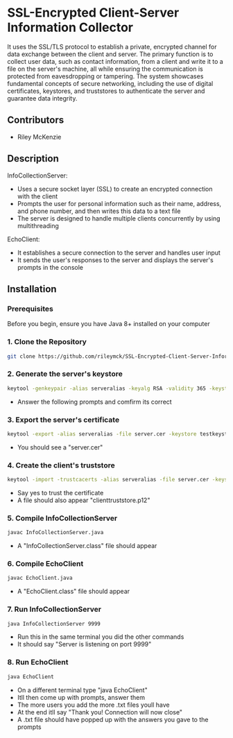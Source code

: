 #  SSL-Encrypted Client-Server Information Collector

It uses the SSL/TLS protocol to establish a private, encrypted channel for data exchange between the client and server. The primary function is to collect user data, such as contact information, from a client and write it to 
a file on the server's machine, all while ensuring the communication is protected from eavesdropping or tampering. The system showcases fundamental concepts of secure networking, including the use of digital certificates, keystores, 
and truststores to authenticate the server and guarantee data integrity.


## Contributors

- Riley McKenzie

## Description

InfoCollectionServer:

-  Uses a secure socket layer (SSL) to create an encrypted connection with the client
-  Prompts the user for personal information such as their name, address, and phone number, and then writes this data to a text file
-  The server is designed to handle multiple clients concurrently by using multithreading

EchoClient:

-  It establishes a secure connection to the server and handles user input
-  It sends the user's responses to the server and displays the server's prompts in the console

## Installation

### Prerequisites
Before you begin, ensure you have Java 8+ installed on your computer

### 1. Clone the Repository
```bash
git clone https://github.com/rileymck/SSL-Encrypted-Client-Server-Information-Collector.git
```

### 2. Generate the server's keystore
``` bash
keytool -genkeypair -alias serveralias -keyalg RSA -validity 365 -keystore testkeystore.p12 -storepass password -keypass password -storetype PKCS12
```
- Answer the following prompts and comfirm its correct

### 3. Export the server's certificate
``` bash
keytool -export -alias serveralias -file server.cer -keystore testkeystore.p12 -storepass password
```
- You should see a "server.cer"

### 4. Create the client's truststore
``` bash 
keytool -import -trustcacerts -alias serveralias -file server.cer -keystore clienttruststore.p12 -storepass password -storetype PKCS12
```
- Say yes to trust the certificate
- A file should also appear "clienttruststore.p12"

### 5. Compile InfoCollectionServer
``` bash 
javac InfoCollectionServer.java
```
- A "InfoCollectionServer.class" file should appear

### 6. Compile EchoClient
``` bash 
javac EchoClient.java
```
- A "EchoClient.class" file should appear

### 7. Run InfoCollectionServer
``` bash 
java InfoCollectionServer 9999
```
- Run this in the same terminal you did the other commands
- It should say "Server is listening on port 9999"

### 8. Run EchoClient
``` bash 
java EchoClient
```
- On a different terminal type "java EchoClient"
- Itll then come up with prompts, answer them
- The more users you add the more .txt files youll have
- At the end itll say "Thank you! Connection will now close"
- A .txt file should have popped up with the answers you gave to the prompts 

